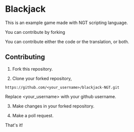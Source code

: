 # Blackjack

This is an example game made with NGT scripting language.

You can contribute by forking

You can contribute either the code or the translation, or both.

## Contributing

1. Fork this repository.

2. Clone your forked repository,
```
https://github.com/<your_username>/blackjack-NGT.git
```
Replace <your_username> with your github username.

3. Make changes in your forked repository.

4. Make a poll request.

That's it!